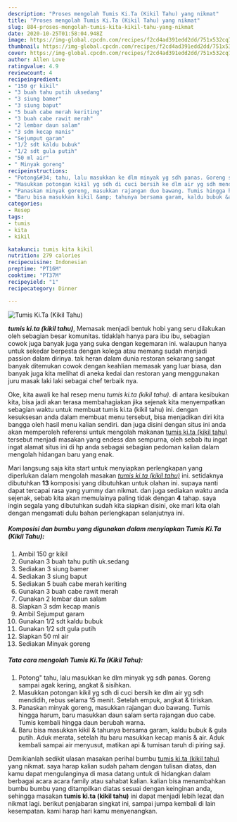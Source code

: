 ```yaml
---
description: "Proses mengolah Tumis Ki.Ta (Kikil Tahu) yang nikmat"
title: "Proses mengolah Tumis Ki.Ta (Kikil Tahu) yang nikmat"
slug: 884-proses-mengolah-tumis-kita-kikil-tahu-yang-nikmat
date: 2020-10-25T01:58:04.948Z
image: https://img-global.cpcdn.com/recipes/f2cd4ad391edd2dd/751x532cq70/tumis-kita-kikil-tahu-foto-resep-utama.jpg
thumbnail: https://img-global.cpcdn.com/recipes/f2cd4ad391edd2dd/751x532cq70/tumis-kita-kikil-tahu-foto-resep-utama.jpg
cover: https://img-global.cpcdn.com/recipes/f2cd4ad391edd2dd/751x532cq70/tumis-kita-kikil-tahu-foto-resep-utama.jpg
author: Allen Love
ratingvalue: 4.9
reviewcount: 4
recipeingredient:
- "150 gr kikil"
- "3 buah tahu putih uksedang"
- "3 siung bamer"
- "3 siung baput"
- "5 buah cabe merah keriting"
- "3 buah cabe rawit merah"
- "2 lembar daun salam"
- "3 sdm kecap manis"
- "Sejumput garam"
- "1/2 sdt kaldu bubuk"
- "1/2 sdt gula putih"
- "50 ml air"
- " Minyak goreng"
recipeinstructions:
- "Potong&#34; tahu, lalu masukkan ke dlm minyak yg sdh panas. Goreng sampai agak kering, angkat &amp; sisihkan."
- "Masukkan potongan kikil yg sdh di cuci bersih ke dlm air yg sdh mendidih, rebus selama 15 menit. Setelah empuk, angkat &amp; tiriskan."
- "Panaskan minyak goreng, masukkan rajangan duo bawang. Tumis hingga harum, baru masukkan daun salam serta rajangan duo cabe. Tumis kembali hingga daun berubah warna."
- "Baru bisa masukkan kikil &amp; tahunya bersama garam, kaldu bubuk &amp; gula putih. Aduk merata, setelah itu baru masukkan kecap manis &amp; air. Aduk kembali sampai air menyusut, matikan api &amp; tumisan taruh di piring saji."
categories:
- Resep
tags:
- tumis
- kita
- kikil

katakunci: tumis kita kikil 
nutrition: 279 calories
recipecuisine: Indonesian
preptime: "PT16M"
cooktime: "PT37M"
recipeyield: "1"
recipecategory: Dinner

---
```



![Tumis Ki.Ta (Kikil Tahu)](https://img-global.cpcdn.com/recipes/f2cd4ad391edd2dd/751x532cq70/tumis-kita-kikil-tahu-foto-resep-utama.jpg)

<b><i>tumis ki.ta (kikil tahu)</i></b>, Memasak menjadi bentuk hobi yang seru dilakukan oleh sebagian besar komunitas. tidaklah hanya para ibu ibu, sebagian cowok juga banyak juga yang suka dengan kegemaran ini. walaupun hanya untuk sekedar berpesta dengan kolega atau memang sudah menjadi passion dalam dirinya. tak heran dalam dunia restoran sekarang sangat banyak ditemukan cowok dengan keahlian memasak yang luar biasa, dan banyak juga kita melihat di aneka kedai dan restoran yang menggunakan juru masak laki laki sebagai chef terbaik nya.



Oke, kita awali ke hal resep menu <i>tumis ki.ta (kikil tahu)</i>. di antara kesibukan kita, bisa jadi akan terasa membahagiakan jika sejenak kita menyempatkan sebagian waktu untuk membuat tumis ki.ta (kikil tahu) ini. dengan kesuksesan anda dalam membuat menu tersebut, bisa menjadikan diri kita bangga oleh hasil menu kalian sendiri. dan juga disini dengan situs ini anda akan memperoleh referensi untuk mengolah makanan <u>tumis ki.ta (kikil tahu)</u> tersebut menjadi masakan yang endess dan sempurna, oleh sebab itu ingat ingat alamat situs ini di hp anda sebagai sebagian pedoman kalian dalam mengolah hidangan baru yang enak.


Mari langsung saja kita start untuk menyiapkan perlengkapan yang diperlukan dalam mengolah masakan <u><i>tumis ki.ta (kikil tahu)</i></u> ini. setidaknya dibutuhkan <b>13</b> komposisi yang dibutuhkan untuk olahan ini. supaya nanti dapat tercapai rasa yang yummy dan nikmat. dan juga sediakan waktu anda sejenak, sebab kita akan memulainya paling tidak dengan <b>4</b> tahap. saya ingin segala yang dibutuhkan sudah kita siapkan disini, oke mari kita olah dengan mengamati dulu bahan perlengkapan selanjutnya ini.

<!--inarticleads1-->

##### Komposisi dan bumbu yang digunakan dalam menyiapkan Tumis Ki.Ta (Kikil Tahu):

1. Ambil 150 gr kikil
1. Gunakan 3 buah tahu putih uk.sedang
1. Sediakan 3 siung bamer
1. Sediakan 3 siung baput
1. Sediakan 5 buah cabe merah keriting
1. Gunakan 3 buah cabe rawit merah
1. Gunakan 2 lembar daun salam
1. Siapkan 3 sdm kecap manis
1. Ambil Sejumput garam
1. Gunakan 1/2 sdt kaldu bubuk
1. Gunakan 1/2 sdt gula putih
1. Siapkan 50 ml air
1. Sediakan  Minyak goreng




<!--inarticleads2-->

##### Tata cara mengolah Tumis Ki.Ta (Kikil Tahu):

1. Potong&#34; tahu, lalu masukkan ke dlm minyak yg sdh panas. Goreng sampai agak kering, angkat &amp; sisihkan.
1. Masukkan potongan kikil yg sdh di cuci bersih ke dlm air yg sdh mendidih, rebus selama 15 menit. Setelah empuk, angkat &amp; tiriskan.
1. Panaskan minyak goreng, masukkan rajangan duo bawang. Tumis hingga harum, baru masukkan daun salam serta rajangan duo cabe. Tumis kembali hingga daun berubah warna.
1. Baru bisa masukkan kikil &amp; tahunya bersama garam, kaldu bubuk &amp; gula putih. Aduk merata, setelah itu baru masukkan kecap manis &amp; air. Aduk kembali sampai air menyusut, matikan api &amp; tumisan taruh di piring saji.




Demikianlah sedikit ulasan masakan perihal bumbu <u>tumis ki.ta (kikil tahu)</u> yang nikmat. saya harap kalian sudah paham dengan tulisan diatas, dan kamu dapat mengulanginya di masa datang untuk di hidangkan dalam berbagai acara acara family atau sahabat kalian. kalian bisa menambahkan bumbu bumbu yang ditampilkan diatas sesuai dengan keinginan anda, sehingga masakan <b>tumis ki.ta (kikil tahu)</b> ini dapat menjadi lebih lezat dan nikmat lagi. berikut penjabaran singkat ini, sampai jumpa kembali di lain kesempatan. kami harap hari kamu menyenangkan.
